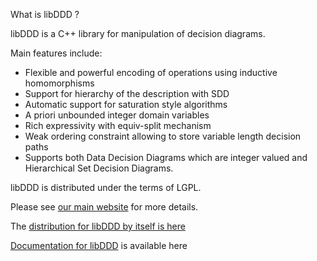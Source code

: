 What is libDDD ?

libDDD is a C++ library for manipulation of decision diagrams.

Main features include:

* Flexible and powerful encoding of operations using inductive homomorphisms
* Support for hierarchy of the description with SDD
* Automatic support for saturation style algorithms
* A priori unbounded integer domain variables
* Rich expressivity with equiv-split mechanism
* Weak ordering constraint allowing to store variable length decision paths
* Supports both Data Decision Diagrams which are integer valued and Hierarchical Set Decision Diagrams.

libDDD is distributed under the terms of LGPL.

Please see [our main website](https://lip6.github.io/ITSTools-web/libddd.html) for more details.

The [distribution for libDDD by itself is here](https://lip6.github.io/libDDD/index.html)

[Documentation for libDDD](https://lip6.github.io/libDDD/libddd.html/index.html) is available here
